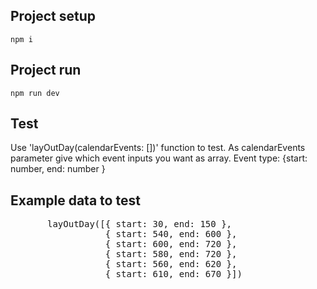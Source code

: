 
## Project setup

`npm i`

## Project run
`npm run dev`

## Test
Use 'layOutDay(calendarEvents: [])' function to test. As calendarEvents parameter give which event inputs you want as array. Event type: {start: number, end: number }

## Example data to test
   <pre>
       layOutDay([{ start: 30, end: 150 },
                  { start: 540, end: 600 },
                  { start: 600, end: 720 },
                  { start: 580, end: 720 },
                  { start: 560, end: 620 },
                  { start: 610, end: 670 }])
    </pre>